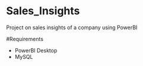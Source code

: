 # Sales_Insights
Project on sales insights of a company using PowerBI

#Requirements
- PowerBI Desktop 
- MySQL 
